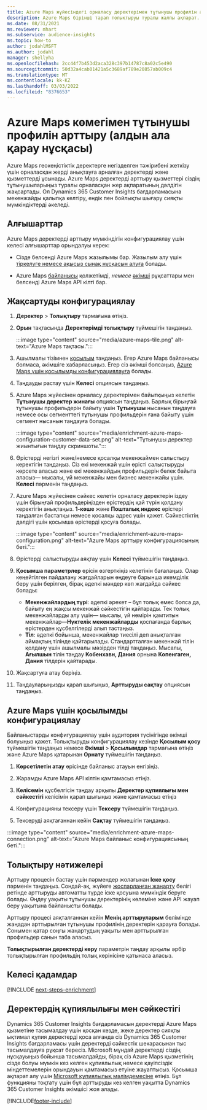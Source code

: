 ```yaml
---
title: Azure Maps жүйесіндегі орналасу деректерімен тұтынушы профилін арттыру
description: Azure Maps бірінші тарап толықтыруы туралы жалпы ақпарат.
ms.date: 08/31/2021
ms.reviewer: mhart
ms.subservice: audience-insights
ms.topic: how-to
author: jodahlMSFT
ms.author: jodahl
manager: shellyha
ms.openlocfilehash: 2cc44f7b453d2aca328c397b14787c8a02c5e490
ms.sourcegitcommit: 50d32a4cab01421a5c3689af789e20857ab009c4
ms.translationtype: MT
ms.contentlocale: kk-KZ
ms.lasthandoff: 03/03/2022
ms.locfileid: "8376653"
---
```

# <a name="enrichment-of-customer-profiles-with-azure-maps-preview"></a>Azure Maps көмегімен тұтынушы профилін арттыру (алдын ала қарау нұсқасы)

Azure Maps геокеңістіктік деректерге негізделген тәжірибені жеткізу үшін орналасқан жерді анықтауға арналған деректерді және қызметтерді ұсынады. Azure Maps деректерді арттыру қызметтері сіздің тұтынушыларыңыз туралы орналасқан жер ақпаратының дәлдігін жақсартады. Ол Dynamics 365 Customer Insights бағдарламасына мекенжайды қалыпқа келтіру, ендік пен бойлықты шығару сияқты мүмкіндіктерді әкеледі.

## <a name="prerequisites"></a>Алғышарттар

Azure Maps деректерді арттыру мүмкіндігін конфигурациялау үшін келесі алғышарттар орындалуы керек:

- Сізде белсенді Azure Maps жазылымы бар. Жазылым алу үшін [тіркелуге немесе ақысыз сынақ нұсқасын алуға](https://azure.microsoft.com/services/azure-maps/) болады.

- Azure Maps [байланысы](connections.md) қолжетімді, *немесе* [әкімші](permissions.md#admin) рұқсаттары мен белсенді Azure Maps API кілті бар.

## <a name="configure-the-enrichment"></a>Жақсартуды конфигурациялау

1. **Деректер** > **Толықтыру** тармағына өтіңіз. 

1. **Орын** тақтасында **Деректерімді толықтыру** түймешігін таңдаңыз.

   :::image type="content" source="media/azure-maps-tile.png" alt-text="Azure Maps тақтасы.":::

1. Ашылмалы тізімнен [қосылым](connections.md) таңдаңыз. Егер Azure Maps байланысы болмаса, әкімшіге хабарласыңыз. Егер сіз әкімші болсаңыз, [Azure Maps үшін қосылымды конфигурациялауға](#configure-the-connection-for-azure-maps) болады. 

1. Таңдауды растау үшін **Келесі** опциясын таңдаңыз.

1. Azure Maps жүйесінен орналасу деректерімен байытқыңыз келетін **Тұтынушы деректер жинағы** опциясын таңдаңыз. Барлық бірыңғай тұтынушы профильдерін байыту үшін **Тұтынушы** нысанын таңдауға немесе осы сегменттегі тұтынушы профильдерін ғана байыту үшін сегмент нысанын таңдауға болады.

    :::image type="content" source="media/enrichment-azure-maps-configuration-customer-data-set.png" alt-text="Тұтынушы деректер жиынтығын таңдау скриншоты.":::

1. Өрістерді негізгі және/немесе қосалқы мекенжаймен салыстыру керектігін таңдаңыз. Сіз екі мекенжай үшін өрісті салыстыруды көрсете аласыз және екі мекенжайдың профильдерін бөлек байыта аласыз&mdash; мысалы, үй мекенжайы мен бизнес мекенжайы үшін. **Келесі** пәрменін таңдаңыз.

1. Azure Maps жүйесінен сәйкес келетін орналасу деректерін іздеу үшін бірыңғай профильдеріңізден өрістердің қай түрін қолдану керектігін анықтаңыз. **1-көше** және **Пошталық индекс** өрістері таңдалған бастапқы немесе қосалқы адрес үшін қажет. Сәйкестіктің дәлдігі үшін қосымша өрістерді қосуға болады.

   :::image type="content" source="media/enrichment-azure-maps-configuration.png" alt-text="Azure Maps арттыру конфигурациясының беті.":::

1. Өрістерді салыстыруды аяқтау үшін **Келесі** түймешігін таңдаңыз.

1. **Қосымша параметрлер** өрісін өзгерткіңіз келетінін бағалаңыз. Олар кеңейтілген пайдалану жағдайларын өңдеуге барынша икемділік беру үшін берілген, бірақ әдепкі мәндер көп жағдайда сәйкес болады:
   - **Мекенжайлардың түрі**: әдепкі әрекет – бұл толық емес болса да, байыту ең жақсы мекенжай сәйкестігін қайтарады. Тек толық мекенжайларды алу үшін&mdash; мысалы, үй нөмірін қамтитын мекенжайлар&mdash;**Нүктелік мекенжайларды** қоспағанда барлық өрістерден құсбелгілерді алып тастаңыз. 
   - **Тіл**: әдепкі бойынша, мекенжайлар тиесілі деп анықталған аймақтың тілінде қайтарылады. Стандартталған мекенжай тілін қолдану үшін ашылмалы мәзірден тілді таңдаңыз. Мысалы, **Ағылшын** тілін таңдау **Кобенхавн, Дания** орнына **Копенгаген, Дания** тілдерін қайтарады.

1. Жақсартуға атау беріңіз.

1. Таңдауларыңызды қарап шығыңыз, **Арттыруды сақтау** опциясын таңдаңыз.

## <a name="configure-the-connection-for-azure-maps"></a>Azure Maps үшін қосылымды конфигурациялау

Байланыстарды конфигурациялау үшін аудитория түсінігінде әкімші болуыңыз қажет. Толықтыруды конфигурациялау кезінде **Қосылым қосу** түймешігін таңдаңыз немесе **Әкімші** > **Қосылымдар** тармағына өтіңіз және Azure Maps қатарынан **Орнату** түймешігін таңдаңыз.

1. **Көрсетілетін атау** өрісінде байланыс атауын енгізіңіз.

1. Жарамды Azure Maps API кілтін қамтамасыз етіңіз.

1. **Келісемін** құсбелгісін таңдау арқылы **Деректер құпиялығы мен сәйкестігі** келісімін қарап шығыңыз және қамтамасыз етіңіз

1. Конфигурацияны тексеру үшін **Тексеру** түймешігін таңдаңыз.

1. Тексеруді аяқтағаннан кейін **Сақтау** түймешігін таңдаңыз.

:::image type="content" source="media/enrichment-azure-maps-connection.png" alt-text="Azure Maps байланыс конфигурациясының беті.":::

## <a name="enrichment-results"></a>Толықтыру нәтижелері

Арттыру процесін бастау үшін пәрмендер жолағынан **Іске қосу** пәрменін таңдаңыз. Сондай-ақ, жүйеге [жоспарланған жаңарту](system.md#schedule-tab) бөлігі ретінде арттыруды автоматты түрде іске қосуына мүмкіндік беруге болады. Өңдеу уақыты тұтынушы деректерінің көлеміне және API жауап беру уақытына байланысты болады.

Арттыру процесі аяқталғаннан кейін **Менің арттыруларым** бөлімінде жаңадан арттырылған тұтынушы профилінің деректерін қарауға болады. Сонымен қатар соңғы жаңартудың уақыты мен арттырылған профильдер санын таба аласыз.

**Толықтырылған деректерді көру** параметрін таңдау арқылы әрбір толықтырылған профильдің толық көрінісіне қатынаса аласыз.

## <a name="next-steps"></a>Келесі қадамдар

[!INCLUDE [next-steps-enrichment](../includes/next-steps-enrichment.md)]

## <a name="data-privacy-and-compliance"></a>Деректердің құпиялылығы мен сәйкестігі

Dynamics 365 Customer Insights бағдарламасын деректерді Azure Maps қызметіне тасымалдау үшін қосқан кезде, жеке деректер сияқты ықтимал құпия деректерді қоса алғанда сіз Dynamics 365 Customer Insights бағдарламасы үшін деректерді сәйкестік шекарасынан тыс тасымалдауға рұқсат бересіз. Microsoft мұндай деректерді сіздің нұсқауыңыз бойынша тасымалдайды, бірақ сіз Azure Maps қызметінің сізде болуы мүмкін кез келген құпиялылық немесе қауіпсіздік міндеттемелерін орындауын қамтамасыз етуіне жауаптысыз. Қосымша ақпарат алу үшін [Microsoft құпиялылық мәлімдемесіне](https://go.microsoft.com/fwlink/?linkid=396732) өтіңіз.
Бұл функцияны тоқтату үшін бұл арттыруды кез келген уақытта Dynamics 365 Customer Insights әкімшісі жоя алады.

[!INCLUDE[footer-include](../includes/footer-banner.md)]
